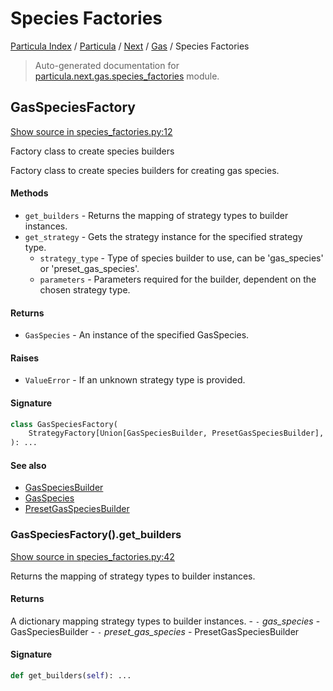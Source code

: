 # Species Factories

[Particula Index](../../../README.md#particula-index) / [Particula](../../index.md#particula) / [Next](../index.md#next) / [Gas](./index.md#gas) / Species Factories

> Auto-generated documentation for [particula.next.gas.species_factories](https://github.com/Gorkowski/particula/blob/main/particula/next/gas/species_factories.py) module.

## GasSpeciesFactory

[Show source in species_factories.py:12](https://github.com/Gorkowski/particula/blob/main/particula/next/gas/species_factories.py#L12)

Factory class to create species builders

Factory class to create species builders for creating gas species.

#### Methods

- `get_builders` - Returns the mapping of strategy types to builder
instances.
- `get_strategy` - Gets the strategy instance
for the specified strategy type.
    - `strategy_type` - Type of species builder to use, can be
    'gas_species' or 'preset_gas_species'.
    - `parameters` - Parameters required for the
    builder, dependent on the chosen strategy type.

#### Returns

- `GasSpecies` - An instance of the specified GasSpecies.

#### Raises

- `ValueError` - If an unknown strategy type is provided.

#### Signature

```python
class GasSpeciesFactory(
    StrategyFactory[Union[GasSpeciesBuilder, PresetGasSpeciesBuilder], GasSpecies]
): ...
```

#### See also

- [GasSpeciesBuilder](./species_builders.md#gasspeciesbuilder)
- [GasSpecies](./species.md#gasspecies)
- [PresetGasSpeciesBuilder](./species_builders.md#presetgasspeciesbuilder)

### GasSpeciesFactory().get_builders

[Show source in species_factories.py:42](https://github.com/Gorkowski/particula/blob/main/particula/next/gas/species_factories.py#L42)

Returns the mapping of strategy types to builder instances.

#### Returns

A dictionary mapping strategy types to builder instances.
    - `-` *gas_species* - GasSpeciesBuilder
    - `-` *preset_gas_species* - PresetGasSpeciesBuilder

#### Signature

```python
def get_builders(self): ...
```
